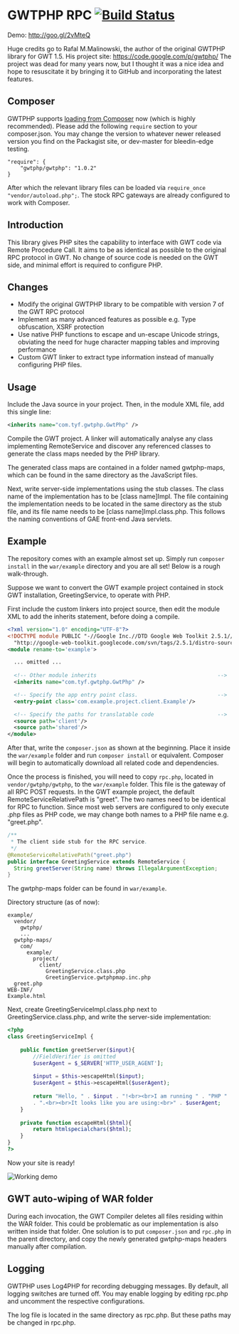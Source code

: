 # GWTPHP RPC [![Build Status](https://travis-ci.org/tengyifei/gwtphp.svg?branch=master)](https://travis-ci.org/tengyifei/gwtphp)

Demo: http://goo.gl/2vMteQ

Huge credits go to Rafal M.Malinowski, the author of the original GWTPHP library for GWT 1.5. His project site: https://code.google.com/p/gwtphp/
The project was dead for many years now, but I thought it was a nice idea and hope to resuscitate it by bringing it to GitHub and incorporating the latest features.

## Composer ##
GWTPHP supports [loading from Composer](https://packagist.org/packages/gwtphp/gwtphp) now (which is highly recommended). Please add the following `require` section to your composer.json. You may change the version to whatever newer released version you find on the Packagist site, or dev-master for bleedin-edge testing.
```
"require": {
    "gwtphp/gwtphp": "1.0.2"
}
```
After which the relevant library files can be loaded via `require_once "vendor/autoload.php";`. The stock RPC gateways are already configured to work with Composer.

## Introduction ##
This library gives PHP sites the capability to interface with GWT code via Remote Procedure Call. It aims to be as identical as possible to the original RPC protocol in GWT. No change of source code is needed on the GWT side, and minimal effort is required to configure PHP.

## Changes ##
* Modify the original GWTPHP library to be compatible with version 7 of the GWT RPC protocol
* Implement as many advanced features as possible e.g. Type obfuscation, XSRF protection
* Use native PHP functions to escape and un-escape Unicode strings, obviating the need for huge character mapping tables and improving performance
* Custom GWT linker to extract type information instead of manually configuring PHP files.

## Usage ##
Include the Java source in your project. Then, in the module XML file, add this single line:
```XML
<inherits name="com.tyf.gwtphp.GwtPhp" />
```
Compile the GWT project. A linker will automatically analyse any class implementing RemoteService and discover any referenced classes to generate the class maps needed by the PHP library.

The generated class maps are contained in a folder named gwtphp-maps, which can be found in the same directory as the JavaScript files.

Next, write server-side implementations using the stub classes. The class name of the implementation has to be [class name]Impl. The file containing the implementation needs to be located in the same directory as the stub file, and its file name needs to be [class name]Impl.class.php. This follows the naming conventions of GAE front-end Java servlets.

## Example ##
The repository comes with an example almost set up. Simply run `composer install` in the `war/example` directory and you are all set! Below is a rough walk-through.

Suppose we want to convert the GWT example project contained in stock GWT installation, GreetingService, to operate with PHP.

First include the custom linkers into project source, then edit the module XML to add the inherits statement, before doing a compile.
```XML
<?xml version="1.0" encoding="UTF-8"?>
<!DOCTYPE module PUBLIC "-//Google Inc.//DTD Google Web Toolkit 2.5.1//EN"
  "http://google-web-toolkit.googlecode.com/svn/tags/2.5.1/distro-source/core/src/gwt-module.dtd">
<module rename-to='example'>

  ... omitted ...
  
  <!-- Other module inherits                                      -->
  <inherits name="com.tyf.gwtphp.GwtPhp" />

  <!-- Specify the app entry point class.                         -->
  <entry-point class='com.example.project.client.Example'/>

  <!-- Specify the paths for translatable code                    -->
  <source path='client'/>
  <source path='shared'/>
</module>
```
After that, write the `composer.json` as shown at the beginning. Place it inside the `war/example` folder and run `composer install` or equivalent. Composer will begin to automatically download all related code and dependencies.

Once the process is finished, you will need to copy `rpc.php`, located in `vendor/gwtphp/gwtphp`, to the `war/example` folder. This file is the gateway of all RPC POST requests. In the GWT example project, the default RemoteServiceRelativePath is "greet". The two names need to be identical for RPC to function. Since most web servers are configured to only execute .php files as PHP code, we may change both names to a PHP file name e.g. "greet.php".
```Java
/**
 * The client side stub for the RPC service.
 */
@RemoteServiceRelativePath("greet.php")
public interface GreetingService extends RemoteService {
  String greetServer(String name) throws IllegalArgumentException;
}
```
The gwtphp-maps folder can be found in `war/example`.

Directory structure (as of now):
```
example/
  vendor/
    gwtphp/
	...
  gwtphp-maps/
    com/
      example/
        project/
          client/
            GreetingService.class.php
            GreetingService.gwtphpmap.inc.php
  greet.php
WEB-INF/
Example.html
```
Next, create GreetingServiceImpl.class.php next to GreetingService.class.php, and write the server-side implementation:
```PHP
<?php
class GreetingServiceImpl {
	
	public function greetServer($input){
		//FieldVerifier is omitted
		$userAgent = $_SERVER['HTTP_USER_AGENT'];
		
		$input = $this->escapeHtml($input);
		$userAgent = $this->escapeHtml($userAgent);
		
		return "Hello, " . $input . "!<br><br>I am running " . "PHP " . phpversion()
        . ".<br><br>It looks like you are using:<br>" . $userAgent;
	}
	
	private function escapeHtml($html){
		return htmlspecialchars($html);
	}
}
?>
```
Now your site is ready!

![Working demo](http://i58.tinypic.com/kcccir.png)

## GWT auto-wiping of WAR folder ##
During each invocation, the GWT Compiler deletes all files residing within the WAR folder. This could be problematic as our implementation is also written inside that folder. One solution is to put `composer.json` and `rpc.php` in the parent directory, and copy the newly generated gwtphp-maps headers manually after compilation.

## Logging ##
GWTPHP uses Log4PHP for recording debugging messages. By default, all logging switches are turned off. You may enable logging by editing rpc.php and uncomment the respective configurations.

The log file is located in the same directory as rpc.php. But these paths may be changed in rpc.php.